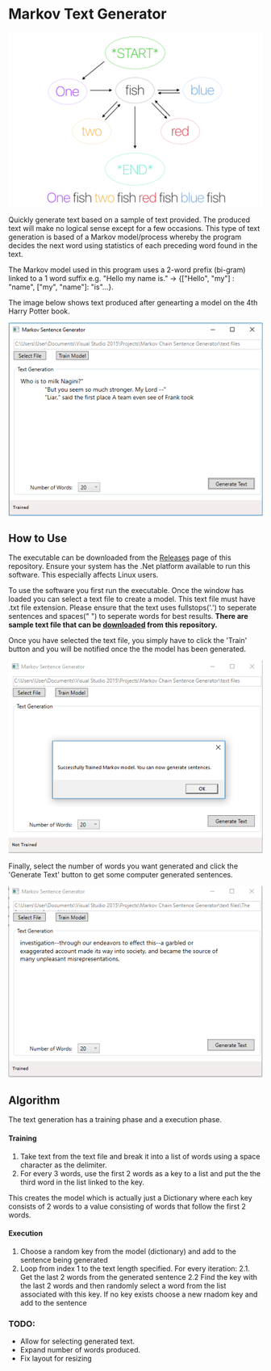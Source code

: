 # Markov Text Generator

<img src="Resources/markov-example.png" alt="harry potter 4 text generated"/>

Quickly generate text based on a sample of text provided. The produced text will make no logical sense except
for a few occasions. This type of text generation is based of a Markov model/process whereby the program 
decides the next word using statistics of each preceding word found in the text. 

The Markov model used in this program uses a 2-word prefix (bi-gram) linked to a 1 word suffix 
e.g. "Hello my name is." -> {["Hello", "my"] : "name", ["my", "name"]: "is"...}.

The image below shows text produced after genearting a model on the 4th Harry Potter book.

<img src="Resources/markov3.png" alt="harry potter 4 text generated"/>

## How to Use

The executable can be downloaded from the [Releases](https://github.com/akapila011/Markov-Text-Generator/releases/) page of this repository.
Ensure your system has the .Net platform available to run this software. This especially affects Linux users.


To use the software you first run the executable. Once the window has loaded you can select a text file to create a model.
This text file must have .txt file extension. Please ensure that the text uses fullstops('.') to seperate sentences and spaces(" ") to seperate words for best results.
**There are sample text file that can be [downloaded](https://github.com/akapila011/Markov-Text-Generator/tree/master/text%20files) from this repository.**

Once you have selected the text file, you simply have to click the 'Train' button and you will be notified once the the model has been generated.

<img src="Resources/markov2.png" alt="markov training success"/>

Finally, select the number of words you want generated and click the 'Generate Text' button to get some computer generated sentences.

<img src="Resources/markov1.png" alt="sample generated text"/>

## Algorithm

The text generation has a training phase and a execution phase.

#### Training
1. Take text from the text file and break it into a list of words using a space character as the delimiter.
2. For every 3 words, use the first 2 words as a key to a list and put the the third word in the list linked to the key.

This creates the model which is actually just a Dictionary where each key consists of 2 words to a value consisting of words that follow the first 2 words.

#### Execution
1. Choose a random key from the model (dictionary) and add to the sentence being generated
2. Loop from index 1 to the text length specified. For every iteration:
 2.1. Get the last 2 words from the generated sentence
 2.2 Find the key with the last 2 words and then randomly select a word from the list associated with this key. If no key exists choose a new rnadom key and add to the sentence


### TODO:
* Allow for selecting generated text.
* Expand number of words produced.
* Fix layout for resizing


